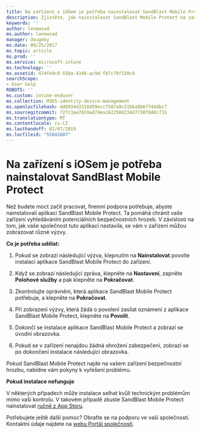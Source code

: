 ```yaml
---
title: Na zařízení s iOSem je potřeba nainstalovat SandBlast Mobile Protect | Dokumentace Microsoftu
description: Zjistěte, jak nainstalovat SandBlast Mobile Protect na zařízení s iOSem.
keywords: ''
author: lenewsad
ms.author: lanewsad
manager: dougeby
ms.date: 09/25/2017
ms.topic: article
ms.prod: ''
ms.service: microsoft-intune
ms.technology: ''
ms.assetid: 474fe9c8-558a-4348-ac9d-f87c79f150c4
searchScope:
- User help
ROBOTS: ''
ms.custom: intune-enduser
ms.collection: M365-identity-device-management
ms.openlocfilehash: dd8934d3318459ecc7587a9c51bba9b6f744dbc7
ms.sourcegitcommit: 727c3ae7659ad79ea162250d234d7730f840c731
ms.translationtype: MT
ms.contentlocale: cs-CZ
ms.lasthandoff: 02/07/2019
ms.locfileid: "55841687"
---
```

# <a name="you-need-to-install-sandblast-mobile-protect-on-your-ios-device"></a>Na zařízení s iOSem je potřeba nainstalovat SandBlast Mobile Protect

Než budete moct začít pracovat, firemní podpora potřebuje, abyste nainstalovali aplikaci SandBlast Mobile Protect. Ta pomáhá chránit vaše zařízení vyhledáváním potenciálních bezpečnostních hrozeb. V závislosti na tom, jak vaše společnost tuto aplikaci nastavila, se vám v zařízení můžou zobrazovat různé výzvy.

**Co je potřeba udělat:**

1.  Pokud se zobrazí následující výzva, klepnutím na **Nainstalovat** povolte instalaci aplikace SandBlast Mobile Protect do zařízení.

2. Když se zobrazí následující zpráva, klepněte na **Nastavení**, zapněte **Polohové služby** a pak klepněte na **Pokračovat**.

3. Zkontrolujte oprávnění, která aplikace SandBlast Mobile Protect potřebuje, a klepněte na **Pokračovat**.

4. Při zobrazení výzvy, která žádá o povolení zasílat oznámení z aplikace SandBlast Mobile Protect, klepněte na **Povolit**.

5. Dokončí se instalace aplikace SandBlast Mobile Protect a zobrazí se úvodní obrazovka.

6. Pokud se v zařízení nenajdou žádná ohrožení zabezpečení, zobrazí se po dokončení instalace následující obrazovka.

Pokud SandBlast Mobile Protect najde na vašem zařízení bezpečnostní hrozbu, nabídne vám pokyny k vyřešení problému.

**Pokud instalace nefunguje**

V některých případech může instalace selhat kvůli technickým problémům mimo vaši kontrolu. V takovém případě zkuste SandBlast Mobile Protect nainstalovat [ručně z App Storu](https://itunes.apple.com/app/sandblast-mobile-protect/id1006390797).

Potřebujete ještě další pomoc? Obraťte se na podporu ve vaší společnosti. Kontaktní údaje najdete na [webu Portál společnosti](https://go.microsoft.com/fwlink/?linkid=2010980).

